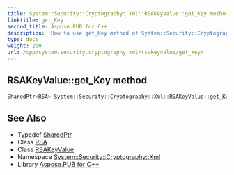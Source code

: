 ```yaml
---
title: System::Security::Cryptography::Xml::RSAKeyValue::get_Key method
linktitle: get_Key
second_title: Aspose.PUB for C++
description: 'How to use get_Key method of System::Security::Cryptography::Xml::RSAKeyValue class in C++.'
type: docs
weight: 200
url: /cpp/system.security.cryptography.xml/rsakeyvalue/get_key/
---
```

## RSAKeyValue::get_Key method




```cpp
SharedPtr<RSA> System::Security::Cryptography::Xml::RSAKeyValue::get_Key()
```

## See Also

* Typedef [SharedPtr](../../../system/sharedptr/)
* Class [RSA](../../../system.security.cryptography/rsa/)
* Class [RSAKeyValue](../)
* Namespace [System::Security::Cryptography::Xml](../../)
* Library [Aspose.PUB for C++](../../../)
